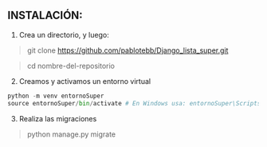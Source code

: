 ## INSTALACIÓN:

1. Crea un directorio, y luego:

> git clone https://github.com/pablotebb/Django_lista_super.git

> cd nombre-del-repositorio

2. Creamos y activamos un entorno virtual

```python
python -m venv entornoSuper
source entornoSuper/bin/activate # En Windows usa: entornoSuper\Scripts\activate
```

3. Realiza las migraciones

> python manage.py migrate
